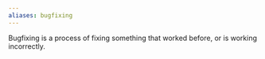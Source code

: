 ```yaml
---
aliases: bugfixing
---
```

Bugfixing is a process of fixing something that worked before, or is working incorrectly.